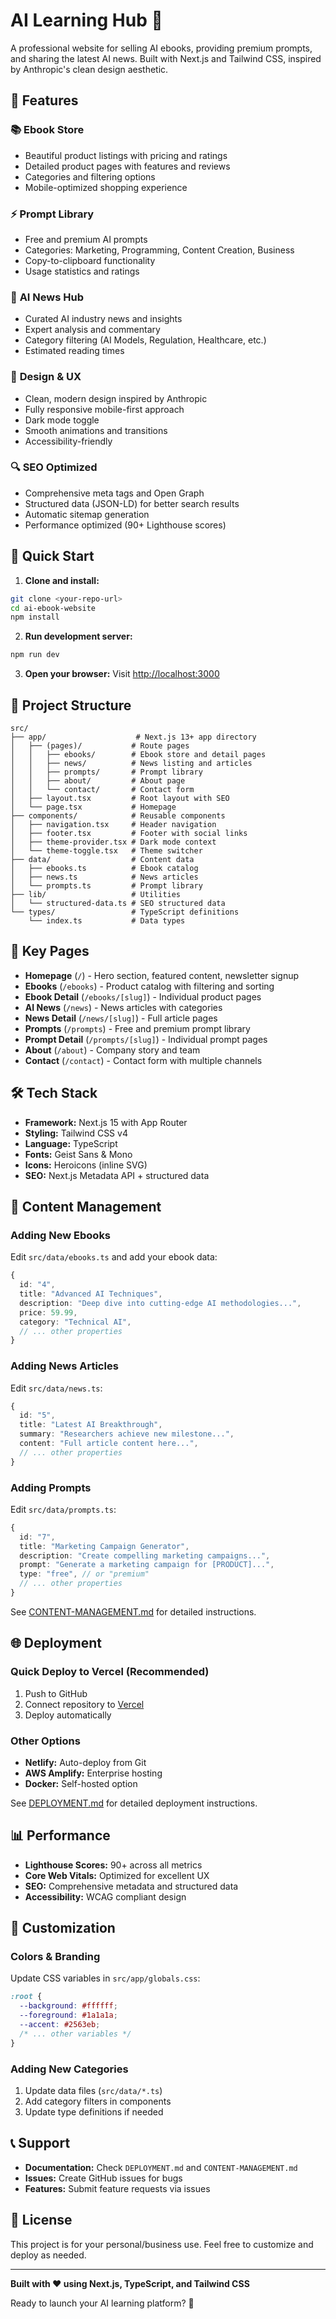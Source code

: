 # AI Learning Hub 🤖

A professional website for selling AI ebooks, providing premium prompts, and sharing the latest AI news. Built with Next.js and Tailwind CSS, inspired by Anthropic's clean design aesthetic.

## 🌟 Features

### 📚 **Ebook Store**
- Beautiful product listings with pricing and ratings
- Detailed product pages with features and reviews
- Categories and filtering options
- Mobile-optimized shopping experience

### ⚡ **Prompt Library**
- Free and premium AI prompts
- Categories: Marketing, Programming, Content Creation, Business
- Copy-to-clipboard functionality
- Usage statistics and ratings

### 📰 **AI News Hub**
- Curated AI industry news and insights
- Expert analysis and commentary
- Category filtering (AI Models, Regulation, Healthcare, etc.)
- Estimated reading times

### 🎨 **Design & UX**
- Clean, modern design inspired by Anthropic
- Fully responsive mobile-first approach
- Dark mode toggle
- Smooth animations and transitions
- Accessibility-friendly

### 🔍 **SEO Optimized**
- Comprehensive meta tags and Open Graph
- Structured data (JSON-LD) for better search results
- Automatic sitemap generation
- Performance optimized (90+ Lighthouse scores)

## 🚀 Quick Start

1. **Clone and install:**
```bash
git clone <your-repo-url>
cd ai-ebook-website
npm install
```

2. **Run development server:**
```bash
npm run dev
```

3. **Open your browser:**
Visit [http://localhost:3000](http://localhost:3000)

## 📁 Project Structure

```
src/
├── app/                    # Next.js 13+ app directory
│   ├── (pages)/           # Route pages
│   │   ├── ebooks/        # Ebook store and detail pages
│   │   ├── news/          # News listing and articles
│   │   ├── prompts/       # Prompt library
│   │   ├── about/         # About page
│   │   └── contact/       # Contact form
│   ├── layout.tsx         # Root layout with SEO
│   └── page.tsx           # Homepage
├── components/            # Reusable components
│   ├── navigation.tsx     # Header navigation
│   ├── footer.tsx         # Footer with social links
│   ├── theme-provider.tsx # Dark mode context
│   └── theme-toggle.tsx   # Theme switcher
├── data/                  # Content data
│   ├── ebooks.ts          # Ebook catalog
│   ├── news.ts            # News articles
│   └── prompts.ts         # Prompt library
├── lib/                   # Utilities
│   └── structured-data.ts # SEO structured data
└── types/                 # TypeScript definitions
    └── index.ts           # Data types
```

## 🎯 Key Pages

- **Homepage** (`/`) - Hero section, featured content, newsletter signup
- **Ebooks** (`/ebooks`) - Product catalog with filtering and sorting
- **Ebook Detail** (`/ebooks/[slug]`) - Individual product pages
- **AI News** (`/news`) - News articles with categories
- **News Detail** (`/news/[slug]`) - Full article pages
- **Prompts** (`/prompts`) - Free and premium prompt library
- **Prompt Detail** (`/prompts/[slug]`) - Individual prompt pages
- **About** (`/about`) - Company story and team
- **Contact** (`/contact`) - Contact form with multiple channels

## 🛠️ Tech Stack

- **Framework:** Next.js 15 with App Router
- **Styling:** Tailwind CSS v4
- **Language:** TypeScript
- **Fonts:** Geist Sans & Mono
- **Icons:** Heroicons (inline SVG)
- **SEO:** Next.js Metadata API + structured data

## 📝 Content Management

### Adding New Ebooks
Edit `src/data/ebooks.ts` and add your ebook data:

```typescript
{
  id: "4",
  title: "Advanced AI Techniques",
  description: "Deep dive into cutting-edge AI methodologies...",
  price: 59.99,
  category: "Technical AI",
  // ... other properties
}
```

### Adding News Articles
Edit `src/data/news.ts`:

```typescript
{
  id: "5",
  title: "Latest AI Breakthrough",
  summary: "Researchers achieve new milestone...",
  content: "Full article content here...",
  // ... other properties
}
```

### Adding Prompts
Edit `src/data/prompts.ts`:

```typescript
{
  id: "7",
  title: "Marketing Campaign Generator",
  description: "Create compelling marketing campaigns...",
  prompt: "Generate a marketing campaign for [PRODUCT]...",
  type: "free", // or "premium"
  // ... other properties
}
```

See [CONTENT-MANAGEMENT.md](./CONTENT-MANAGEMENT.md) for detailed instructions.

## 🌐 Deployment

### Quick Deploy to Vercel (Recommended)
1. Push to GitHub
2. Connect repository to [Vercel](https://vercel.com)
3. Deploy automatically

### Other Options
- **Netlify:** Auto-deploy from Git
- **AWS Amplify:** Enterprise hosting
- **Docker:** Self-hosted option

See [DEPLOYMENT.md](./DEPLOYMENT.md) for detailed deployment instructions.

## 📊 Performance

- **Lighthouse Scores:** 90+ across all metrics
- **Core Web Vitals:** Optimized for excellent UX
- **SEO:** Comprehensive metadata and structured data
- **Accessibility:** WCAG compliant design

## 🎨 Customization

### Colors & Branding
Update CSS variables in `src/app/globals.css`:

```css
:root {
  --background: #ffffff;
  --foreground: #1a1a1a;
  --accent: #2563eb;
  /* ... other variables */
}
```

### Adding New Categories
1. Update data files (`src/data/*.ts`)
2. Add category filters in components
3. Update type definitions if needed

## 📞 Support

- **Documentation:** Check `DEPLOYMENT.md` and `CONTENT-MANAGEMENT.md`
- **Issues:** Create GitHub issues for bugs
- **Features:** Submit feature requests via issues

## 📄 License

This project is for your personal/business use. Feel free to customize and deploy as needed.

---

**Built with ❤️ using Next.js, TypeScript, and Tailwind CSS**

Ready to launch your AI learning platform? 🚀